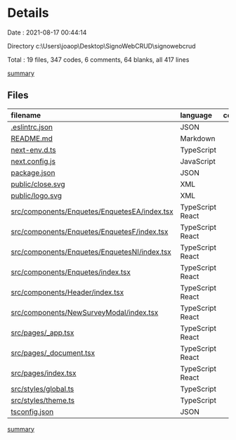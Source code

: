 # Details

Date : 2021-08-17 00:44:14

Directory c:\Users\joaop\Desktop\SignoWebCRUD\signowebcrud

Total : 19 files,  347 codes, 6 comments, 64 blanks, all 417 lines

[summary](results.md)

## Files
| filename | language | code | comment | blank | total |
| :--- | :--- | ---: | ---: | ---: | ---: |
| [.eslintrc.json](/.eslintrc.json) | JSON | 3 | 0 | 1 | 4 |
| [README.md](/README.md) | Markdown | 20 | 0 | 15 | 35 |
| [next-env.d.ts](/next-env.d.ts) | TypeScript | 0 | 5 | 2 | 7 |
| [next.config.js](/next.config.js) | JavaScript | 3 | 1 | 1 | 5 |
| [package.json](/package.json) | JSON | 32 | 0 | 1 | 33 |
| [public/close.svg](/public/close.svg) | XML | 3 | 0 | 1 | 4 |
| [public/logo.svg](/public/logo.svg) | XML | 32 | 0 | 1 | 33 |
| [src/components/Enquetes/EnquetesEA/index.tsx](/src/components/Enquetes/EnquetesEA/index.tsx) | TypeScript React | 22 | 0 | 3 | 25 |
| [src/components/Enquetes/EnquetesF/index.tsx](/src/components/Enquetes/EnquetesF/index.tsx) | TypeScript React | 19 | 0 | 3 | 22 |
| [src/components/Enquetes/EnquetesNI/index.tsx](/src/components/Enquetes/EnquetesNI/index.tsx) | TypeScript React | 22 | 0 | 3 | 25 |
| [src/components/Enquetes/index.tsx](/src/components/Enquetes/index.tsx) | TypeScript React | 15 | 0 | 2 | 17 |
| [src/components/Header/index.tsx](/src/components/Header/index.tsx) | TypeScript React | 19 | 0 | 5 | 24 |
| [src/components/NewSurveyModal/index.tsx](/src/components/NewSurveyModal/index.tsx) | TypeScript React | 40 | 0 | 3 | 43 |
| [src/pages/_app.tsx](/src/pages/_app.tsx) | TypeScript React | 13 | 0 | 2 | 15 |
| [src/pages/_document.tsx](/src/pages/_document.tsx) | TypeScript React | 19 | 0 | 3 | 22 |
| [src/pages/index.tsx](/src/pages/index.tsx) | TypeScript React | 21 | 0 | 7 | 28 |
| [src/styles/global.ts](/src/styles/global.ts) | TypeScript | 22 | 0 | 8 | 30 |
| [src/styles/theme.ts](/src/styles/theme.ts) | TypeScript | 23 | 0 | 2 | 25 |
| [tsconfig.json](/tsconfig.json) | JSON | 19 | 0 | 1 | 20 |

[summary](results.md)